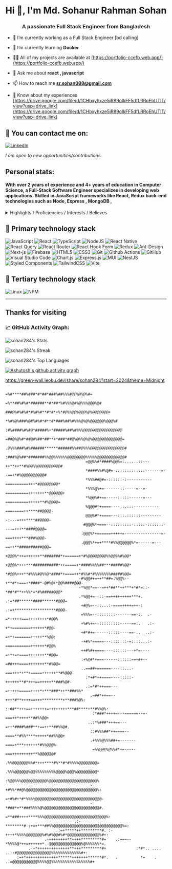<h1 align="center">Hi 👋, I'm Md. Sohanur Rahman Sohan</h1>
<h3 align="center">A passionate Full Stack Engineer from Bangladesh</h3>                                                                                        

- 🔭 I’m currently working as a Full Stack Engineer [bd calling]

- 🌱 I’m currently learning **Docker**

- 👨‍💻 All of my projects are available at [https://portfolio-ccefb.web.app/](https://portfolio-ccefb.web.app/)

- 💬 Ask me about **react , javascript**

- 📫 How to reach me **sr.sohan088@gmail.com**

- 📄 Know about my experiences [https://drive.google.com/file/d/1CHbxyhxze5iR89oIkFF5dfLRRoEhUTlT/view?usp=drive_link](https://drive.google.com/file/d/1CHbxyhxze5iR89oIkFF5dfLRRoEhUTlT/view?usp=drive_link)
## 📧 You can contact me on:

[![LinkedIn](https://img.shields.io/badge/LinkedIn-%230077B5.svg?&style=for-the-badge&logo=linkedin&logoColor=white)](https://www.linkedin.com/in/sr-sohan-1621a0199/)

_I am open to new opportunities/contributions._


## Personal stats:

#### With over 2 years of experience and 4+ years of education in Computer Science, a  Full-Stack Software Engineer specializes in developing web applications. Skilled in JavaScript frameworks like React, Redux back-end technologies such as Node, Express , MongoDB ,

<details>
  <summary>Highlights / Proficiencies / Interests / Believes</summary>

Highlights:

- ⭐ 2+ years of professional experience in full Stack development
- ⭐ Try to use full of my efficiency in fulfilling deadline
- ⭐ Willing to accept responsibility and perform accordingly
- ⭐ Adaptability to new and challenging situation
- ⭐ Try to remain positive in any situation
- ⭐ Always try to be punctual & honest
- ⭐ Feel comfort to work in teams
- ⭐ Can work independently or within a minimum supervision
- ⭐ Posses’ creativity and analytical ability enough to solve various problems.
- ⭐ Equipped with strong psychological mark up necessary to work under pressure

Proficiencies:

- 📚 JavaScript, TypeScript, Node.js with Serverless and Containers and Microservices architecture
- 📚 React.js  + Vercel
- 📚 MongoDB
- 📚 Azure
- 📚 HTML5/CSS3 
- 📚 Project Leadership

Interests:

- ✔️ Self-education and self-development: Continuously seek opportunities for personal growth, self-improvement, and acquiring new knowledge and skills to stay at the forefront of industry trends and advancements.
- ✔️ Family: Place great importance on nurturing and cherishing family bonds, fostering strong relationships, and maintaining a healthy work-life balance to support personal well-being and fulfillment.
- ✔️ Sport (gym, padel tennis, crossfit): Engage in physical activities such as gym workouts, padel tennis, and crossfit, recognizing the importance of maintaining an active and healthy lifestyle to enhance productivity, focus, and overall well-being.

Big believer in:

- 💡 Power of continuous learning and personal growth
- 💡 Importance of cultivating a positive mindset and embracing optimism
- 💡 Value of hard work and perseverance in achieving success
- 💡 Power of empathy and kindness in fostering meaningful connections and creating a harmonious society
- 💡 Importance of ethical behavior and integrity in all aspects of life

</details>

## 🥇 Primary technology stack

![JavaScript](https://img.shields.io/badge/javascript-%23323330.svg?style=for-the-badge&logo=javascript&logoColor=%23F7DF1E)
![React](https://img.shields.io/badge/react-%2320232a.svg?style=for-the-badge&logo=react&logoColor=%2361DAFB)
![TypeScript](https://img.shields.io/badge/-TypeScript-007ACC?style=for-the-badge&logo=typescript&logoColor=white)
![NodeJS](https://img.shields.io/badge/node.js-6DA55F?style=for-the-badge&logo=node.js&logoColor=white)
![React Native](https://img.shields.io/badge/react_native-%2320232a.svg?style=for-the-badge&logo=react&logoColor=%2361DAFB)
![React Query](https://img.shields.io/badge/-React%20Query-FF4154?style=for-the-badge&logo=react%20query&logoColor=white)
![React Router](https://img.shields.io/badge/React_Router-CA4245?style=for-the-badge&logo=react-router&logoColor=white)
![React Hook Form](https://img.shields.io/badge/React%20Hook%20Form-%23EC5990.svg?style=for-the-badge&logo=reacthookform&logoColor=white)
![Redux](https://img.shields.io/badge/redux-%23593d88.svg?style=for-the-badge&logo=redux&logoColor=white)
![Ant-Design](https://img.shields.io/badge/-AntDesign-%230170FE?style=for-the-badge&logo=ant-design&logoColor=white)
![Next-js](https://img.shields.io/badge/Next-black?style=for-the-badge&logo=next.js&logoColor=white)
![Firebase](https://img.shields.io/badge/firebase-%23039BE5.svg?style=for-the-badge&logo=firebase)
![HTML5](https://img.shields.io/badge/-HTML5-E34F26?style=for-the-badge&logo=html5&logoColor=white)
![CSS3](https://img.shields.io/badge/css3-%231572B6.svg?style=for-the-badge&logo=css3&logoColor=white)
![Git](https://img.shields.io/badge/-Git-F05032?style=for-the-badge&logo=git&logoColor=white)
![Github Actions](https://img.shields.io/badge/-Github_Actions-2088FF?style=for-the-badge&logo=github-actions&logoColor=white)
![GitHub](https://img.shields.io/badge/github-%23121011.svg?style=for-the-badge&logo=github&logoColor=white)
![Visual Studio Code](https://img.shields.io/badge/Visual%20Studio%20Code-0078d7.svg?style=for-the-badge&logo=visual-studio-code&logoColor=white)
![Chart.js](https://img.shields.io/badge/chart.js-F5788D.svg?style=for-the-badge&logo=chart.js&logoColor=white)
![Express.js](https://img.shields.io/badge/express.js-%23404d59.svg?style=for-the-badge&logo=express&logoColor=%2361DAFB)
![MUI](https://img.shields.io/badge/MUI-%230081CB.svg?style=for-the-badge&logo=mui&logoColor=white)
![NestJS](https://img.shields.io/badge/nestjs-%23E0234E.svg?style=for-the-badge&logo=nestjs&logoColor=white)
![Styled Components](https://img.shields.io/badge/styled--components-DB7093?style=for-the-badge&logo=styled-components&logoColor=white)
![TailwindCSS](https://img.shields.io/badge/tailwindcss-%2338B2AC.svg?style=for-the-badge&logo=tailwind-css&logoColor=white)
![Vite](https://img.shields.io/badge/vite-%23646CFF.svg?style=for-the-badge&logo=vite&logoColor=white)


## 🥉 Tertiary technology stack

![Linux](https://img.shields.io/badge/Linux-FCC624?style=for-the-badge&logo=linux&logoColor=black)
![NPM](https://img.shields.io/badge/NPM-%23CB3837.svg?style=for-the-badge&logo=npm&logoColor=white)

---


## Thanks for visiting

<p align="center"> 


<!--   GitHub stats graph -->

### 📈 GitHub Activity Graph:


![sohan284's Stats](https://github-readme-stats.vercel.app/api?username=sohan284&theme=merko&show_icons=true&hide_border=false&count_private=true)
<br/>

![sohan284's Streak](https://github-readme-streak-stats.herokuapp.com/?user=sohan284&theme=merko&hide_border=false)
<br/>

![sohan284's Top Languages](https://github-readme-stats.vercel.app/api/top-langs/?username=sohan284&theme=merko&show_icons=true&hide_border=false&layout=compact)

<!--   green snake -->
[![Ashutosh's github activity graph](https://github-readme-activity-graph.vercel.app/graph?username=sohan284&bg_color=00313d&color=ffffff&line=4c9e5d&point=ca4444&area=true&hide_border=true)](https://github.com/ashutosh00710/github-readme-activity-graph)

https://green-wall.leoku.dev/share/sohan284?start=2024&theme=Midnight
                                                                                                                               
                                               =%#****##%###*#*##*###%##%%%#@@%@%@%#=                                         
                                             =%**##%#%#*######**#*##*%#%%%@#%@%%%@@@%@#                                       
                                           ###@%#%#%#*#%#%#**#*#*+%*#@%%@@%@@@%@%@@@@@@@+                                     
                                         *%#%@%###%@#%#%#*#**#*###%##%#%%%@%@%@@@@@@%@@@%#                                    
                                        :#%####%#%#@*#####%+*#####%##%#%%%@@@@@@@@@@@@@@@@@                                   
                                        =##@%@%#*##@#%##*##**+*###*##@%@%%@%@%@@@@@@@@@@@@@=                                  
                                       .@%%%###%#%######******######%%##@%%%@@@@@@@@@@@@@@@#                                  
                                       :###%@%##*#######%%@@%%%%%%@@@@@@@@%%%%%@@@@@@@@@@@@#                                  
                                       =@@%%#*####%@@%=:......::---++**++**#%@@%%@@@@@@@@@@#                                  
                                       *####%%#%@#=-:::::::::::::-------=--==+*#%@@@@@@@@@@#                                  
                                       *%%%##@#=-::::::-:-----------==========+++*#@@@@@@@@*                                  
                                       *%%%@%+=-------::-----=--=-==========+++++++**@@@@@@+                                  
                                       *%@@%#+==-----:::::------=---==========+++++**#%@@@@=                                  
                                       %@@@#*+====----::.:::-----------========++****##@@@@-                                  
                                       @@@%#*+====---:::.::::::----------:---=+++****##@@@@-                                  
                                      #@@@%*+===--:::::::::-:::::-:::::::----=+++**####@@@@=                                  
                                     :@@@%*+======+++++=----------------=-===++++***###%@@@-                                  
                                     .@@@%*+=+****#%%@@@@@@%*=------=---==++**##########@@@=                                  
                                     +@@@%*++=++++++**#######*+======+*#%@@@@@@@@%%@@%%#%@@*                                  
                                     +@@@%*+++***###########*++=====+*####%%%%##***#####%@@*                                  
                                    -*#@@%+++**#%%%#@%%@*####*+====++*#%%#*#%%%%%%%#####%@@=                                  
                                    -#%@@#+=++**##=:%@@%--+**#*+===+*####*-@#%@+*@@%####@@@-                                  
                                    -*%@@*==--=++*##**++***+*#*=::-*##*#**++%%*=*#%#####@@@*                                  
                                    .*%@@+=--::-==+++++++++***+. .:=*##******####******#@@@=                                  
                                     +#@%=--::...:-====++++=++-: .:=+******************#@@@-                                  
                                     =%%%=--::::::::-------==-:.  .-=*+++++===++++++++*#@@%                                   
                                     +%#%+=--:::::::::-----==:.   .:-+*+========++++++*#@@-                                   
                                     +#*#+=------:::::----==-..  ..:-=+*+=======+++++**%@@:                                   
                                     -+#%*=====---:::::::-=::::...:-===========++++++*#@@%                                    
                                     ++#%#+====----::::::---+*=----=+*+=+====+++++++**#@@=                                    
                                     :+%@#*+===------::::::==+#+--=##+++====+++++++**#%@@=                                    
                                     ..==##+======----::...-===+++*+**+=====++++++**#%@@@.                                    
                                       :*+#*++====----:::::-++++++**#*+++==+++++**###%@#-                                     
                                       .:=*#*++===---=+++++=====++++*+***###*++**###%%*                                       
                                         .=##*++==--+++*#**++++==+++*********+**###%@%:                                       
                                         ::##**+++==+++++++=++++++++***##****+**#%%@%:                                        
                                          :*###*++++=---======--=-===++*++++**##%%@@+                                         
                                        ..:*%###*+++==---=++*####%###**+==++**##%%@#.                                         
                                         ::#%%%##*++====--====**#%%****+++++*##%%@@+                                          
                                         .+%%%@%%%##+=-------====+***++++++*#%%@@@%-                                          
                                          =%%@@@%@%%#*+=-----===+++++++++**%@@@@@@#                                           
                                          .%%@@@@@@@%%#*+++****#%**#*#%%%%@@@@@@@@=                                           
                                          .%%%@@@@@@%@@%%%%%%%%%@@@@%@@@%@@@@@@@@@*                                           
                                          :%@@%%%@@@@@@@@@@@%@@@@@@@@@@@@@@@@@@@@@%                                           
                                         -+#%%*##@%@@@@@@@@@@@@@@@@@@@@@@@@@@@@@@@%:                                          
                                         =+#%#+*#*%%%%@@@@@@@@@@@@@@@@@@@@@@@@@@@@@-                                          
                                         -*###*+**###%%%%@%@@@@@@@@@@@@@@@@@@@@@@@@#.                                         
                                        =**###++++****%%%@@@@@@@@@@@@@@@@@@@@@@@@@@@%:                                        
                                  .:-********#-:+=+***##%%@@@@@@@@@@@@@@@@@@@@@@@@@@@@@@%=:                                   
                          .:=+*****++*********#. :-++++*%%%%@@@@@@@%#%#%@@#%#*@@@@@@@@@@@@@@%#+:                              
                     .-++++++++**++++*********#=    .:===--*%%%%@*++=++++++*--@@@@@@@@@@@@@@%@%%%%%%*=.                       
              .-+*++++++++++++++**+++*********#+             :*#*.. .... ..::#@@@@@@@@@@@@@@@%%%%%%%%%%%%%#+:                 
         :=+*++++++++++++++******+++++++******#*.   .          *=    .    ..=@@@@@@@@@@@%%%%@@%%%%%%%%%%%%%%%%%#+                                                                                                                           
